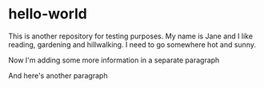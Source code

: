 # hello-world
<p>This is another repository for testing purposes.
My name is Jane and I like reading, gardening and hillwalking.
I need to go somewhere hot and sunny.</p>
<p>Now I'm adding some more information in a separate paragraph</p>
<p>And here's another paragraph</p>
